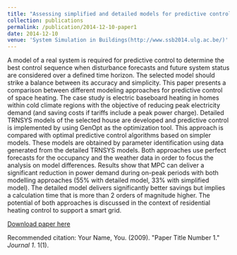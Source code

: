 ```yaml
---
title: "Assessing simplified and detailed models for predictive control of space heating in homes"
collection: publications
permalink: /publication/2014-12-10-paper1
date: 2014-12-10
venue: 'System Simulation in Buildings(http://www.ssb2014.ulg.ac.be/)'
---
```

A model of a real system is required for predictive control to determine the best control
sequence when disturbance forecasts and future system status are considered over a defined
time horizon. The selected model should strike a balance between its accuracy and simplicity.
This paper presents a comparison between different modeling approaches for predictive control
of space heating. The case study is electric baseboard heating in homes within cold climate
regions with the objective of reducing peak electricity demand (and saving costs if tariffs
include a peak power charge). Detailed TRNSYS models of the selected house are developed
and predictive control is implemented by using GenOpt as the optimization tool. This approach
is compared with optimal predictive control algorithms based on simpler models. These models
are obtained by parameter identification using data generated from the detailed TRNSYS
models. Both approaches use perfect forecasts for the occupancy and the weather data in order
to focus the analysis on model differences. Results show that MPC can deliver a significant
reduction in power demand during on-peak periods with both modelling approaches (55% with
detailed model, 33% with simplified model). The detailed model delivers significantly better
savings but implies a calculation time that is more than 2 orders of magnitude higher. The
potential of both approaches is discussed in the context of residential heating control to support a smart grid.

[Download paper here](http://kuzha.github.io/files/kunzhang-p2014.pdf)

Recommended citation: Your Name, You. (2009). "Paper Title Number 1." <i>Journal 1</i>. 1(1).
